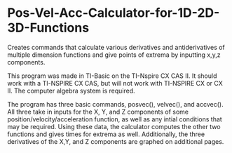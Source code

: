 # Pos-Vel-Acc-Calculator-for-1D-2D-3D-Functions
Creates commands that calculate various derivatives and antiderivatives of multiple dimension functions and give points of extrema by inputting x,y,z components.


This program was made in TI-Basic on the TI-Nspire CX CAS II. It should work with a TI-NSPIRE CX CAS, but will not work with TI-NSPIRE CX or CX II.
The computer algebra system is required.

The program has three basic commands, posvec(), velvec(), and accvec(). All three take in inputs for the X, Y, and Z components of some position/velocity/acceleration
function, as well as any intial conditions that may be required. Using these data, the calculator computes the other two functions and gives times for extrema as well.
Additionally, the three derivatives of the X,Y, and Z components are graphed on additional pages.
